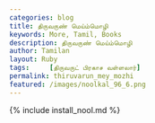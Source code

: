 ```yaml
---  
categories: blog  
title: திருவருண் மெய்ம்மொழி
keywords: More, Tamil, Books  
description: திருவருண் மெய்ம்மொழி
author: Tamilan  
layout: Ruby  
tags:     [திருவருட் பிரகாச வள்ளலார்]
permalink: thiruvarun_mey_mozhi  
featured: /images/noolkal_96_6.png  
---  
```

{% include install_nool.md %} 

